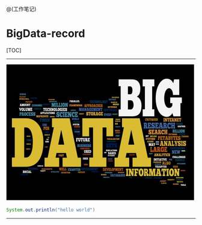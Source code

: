 @(工作笔记)

# BigData-record

[TOC]

---

![Alt text](./1572079962378.png)

```java
System.out.println("hello world")
```

---



